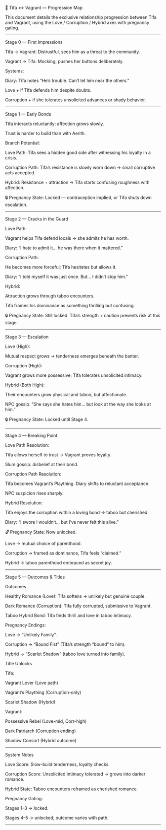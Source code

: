🥊 Tifa ↔ Vagrant — Progression Map

This document details the exclusive relationship progression between Tifa and Vagrant, using the Love / Corruption / Hybrid axes with pregnancy gating.


---

Stage 0 — First Impressions

Tifa → Vagrant: Distrustful, sees him as a threat to the community.

Vagrant → Tifa: Mocking, pushes her buttons deliberately.


Systems:

Diary: Tifa notes “He’s trouble. Can’t let him near the others.”

Love + if Tifa defends him despite doubts.

Corruption + if she tolerates unsolicited advances or shady behavior.



---

Stage 1 — Early Bonds

Tifa interacts reluctantly; affection grows slowly.

Trust is harder to build than with Aerith.


Branch Potential:

Love Path: Tifa sees a hidden good side after witnessing his loyalty in a crisis.

Corruption Path: Tifa’s resistance is slowly worn down → small corruptive acts accepted.

Hybrid: Resistance + attraction → Tifa starts confusing roughness with affection.


🔒 Pregnancy State: Locked — contraception implied, or Tifa shuts down escalation.


---

Stage 2 — Cracks in the Guard

Love Path:

Vagrant helps Tifa defend locals → she admits he has worth.

Diary: “I hate to admit it… he was there when it mattered.”


Corruption Path:

He becomes more forceful; Tifa hesitates but allows it.

Diary: “I told myself it was just once. But… I didn’t stop him.”


Hybrid:

Attraction grows through taboo encounters.

Tifa frames his dominance as something thrilling but confusing.



🔒 Pregnancy State: Still locked. Tifa’s strength + caution prevents risk at this stage.


---

Stage 3 — Escalation

Love (High):

Mutual respect grows → tenderness emerges beneath the banter.


Corruption (High):

Vagrant grows more possessive; Tifa tolerates unsolicited intimacy.


Hybrid (Both High):

Their encounters grow physical and taboo, but affectionate.

NPC gossip: “She says she hates him… but look at the way she looks at him.”



🔒 Pregnancy State: Locked until Stage 4.


---

Stage 4 — Breaking Point

Love Path Resolution:

Tifa allows herself to trust → Vagrant proves loyalty.

Slum gossip: disbelief at their bond.


Corruption Path Resolution:

Tifa becomes Vagrant’s Plaything. Diary shifts to reluctant acceptance.

NPC suspicion rises sharply.


Hybrid Resolution:

Tifa enjoys the corruption within a loving bond → taboo but cherished.

Diary: “I swore I wouldn’t… but I’ve never felt this alive.”



🔓 Pregnancy State: Now unlocked.

Love → mutual choice of parenthood.

Corruption → framed as dominance, Tifa feels “claimed.”

Hybrid → taboo parenthood embraced as secret joy.



---

Stage 5 — Outcomes & Titles

Outcomes

Healthy Romance (Love): Tifa softens → unlikely but genuine couple.

Dark Romance (Corruption): Tifa fully corrupted, submissive to Vagrant.

Taboo Hybrid Bond: Tifa finds thrill and love in taboo intimacy.

Pregnancy Endings:

Love → “Unlikely Family”.

Corruption → “Bound Fist” (Tifa’s strength “bound” to him).

Hybrid → “Scarlet Shadow” (taboo love turned into family).



Title Unlocks

Tifa:

Vagrant Lover (Love path)

Vagrant’s Plaything (Corruption-only)

Scarlet Shadow (Hybrid)


Vagrant:

Possessive Rebel (Love-mid, Corr-high)

Dark Patriarch (Corruption ending)

Shadow Consort (Hybrid outcome)




---

System Notes

Love Score: Slow-build tenderness, loyalty checks.

Corruption Score: Unsolicited intimacy tolerated → grows into darker romance.

Hybrid State: Taboo encounters reframed as cherished romance.

Pregnancy Gating:

Stages 1–3 → locked.

Stages 4–5 → unlocked, outcome varies with path.

---
